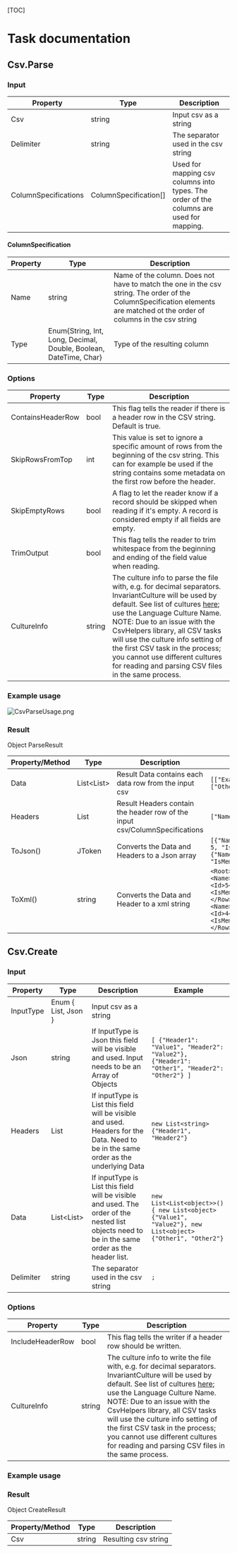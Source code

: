 [TOC]

# Task documentation #

## Csv.Parse ##

### Input ###

| Property             | Type                 | Description                          |
| ---------------------| ---------------------| ------------------------------------ |
| Csv                  | string               | Input csv as a string                                                                    |          
| Delimiter            | string               | The separator used in the csv string                                                     |
| ColumnSpecifications | ColumnSpecification[]| Used for mapping csv columns into types. The order of the columns are used for mapping.  |

#### ColumnSpecification
| Property             | Type                 | Description                          |
| ---------------------| ---------------------| ------------------------------------ |
| Name                 | string               | Name of the column. Does not have to match the one in the csv string. The order of the ColumnSpecification elements are matched ot the order of columns in the csv string  |
| Type                 | Enum{String, Int, Long, Decimal, Double, Boolean, DateTime, Char} | Type of the resulting column |

### Options ###

| Property             | Type                 | Description                          |
| ---------------------| ---------------------| ------------------------------------ |
| ContainsHeaderRow    | bool                 | This flag tells the reader if there is a header row in the CSV string. Default is true. |  
| SkipRowsFromTop      | int                  | This value is set to ignore a specific amount of rows from the beginning of the csv string. This can for example be used if the string contains some metadata on the first row before the header.  |  
| SkipEmptyRows        | bool                 | A flag to let the reader know if a record should be skipped when reading if it's empty. A record is considered empty if all fields are empty.                |  
| TrimOutput           | bool                 | This flag tells the reader to trim whitespace from the beginning and ending of the field value when reading.              |  
| CultureInfo          | string               | The culture info to parse the file with, e.g. for decimal separators. InvariantCulture will be used by default. See list of cultures [here](https://msdn.microsoft.com/en-us/library/ee825488(v=cs.20).aspx); use the Language Culture Name. <br> NOTE: Due to an issue with the CsvHelpers library, all CSV tasks will use the culture info setting of the first CSV task in the process; you cannot use different cultures for reading and parsing CSV files in the same process.|  

### Example usage ###

![CsvParseUsage.png](https://bitbucket.org/repo/xKXeyR/images/1591752149-CsvParseUsage.png)

### Result ###
Object ParseResult

| Property/Method      | Type                 | Description                          | Example |
| ---------------------| ---------------------| ------------------------------------ |---------| 
| Data                 | List<List<object>>   | Result Data contains each data row from the input csv | `[["Example", 5, true], ["Other", 4, false]]`|  
| Headers              | List<string>         | Result Headers contain the header row of the input csv/ColumnSpecifications | `["Name", "Id", "IsMember"]`|
| ToJson()             | JToken               | Converts the Data and Headers to a Json array   | `[{"Name": "Example", "Id": 5, "IsMember": true}, {"Name": "Other", "Id": 4, "IsMember": false}]` |
| ToXml()              | string               | Converts the Data and Header to a xml string    | `<Root> <Row><Name>Example</Name><Id>5</Id><IsMember>true</IsMember></Row> <Row><Name>Other</Name><Id>4</Id><IsMember>false</IsMember></Row> </Root>`


## Csv.Create ##

### Input ###

| Property             | Type                 | Description                          | Example   |
| ---------------------| ---------------------| ------------------------------------ |-----------|
| InputType            | Enum { List, Json }  | Input csv as a string                |           |
| Json                 | string               | If InputType is Json this field will be visible and used. Input needs to be an Array of Objects | `[ {"Header1": "Value1", "Header2": "Value2"}, {"Header1": "Other1", "Header2": "Other2"} ]` 
| Headers              | List<string>         | If inputType is List this field will be visible and used. Headers for the Data. Need to be in the same order as the underlying Data | `new List<string> {"Header1", "Header2"}` |
| Data                 | List<List<object>>   | If inputType is List this field will be visible and used. The order of the nested list objects need to be in the same order as the header list. | `new List<List<object>>() { new List<object> {"Value1", "Value2"}, new List<object> {"Other1", "Other2"}`|
| Delimiter            | string               | The separator used in the csv string | `;`     

### Options ###

| Property             | Type                 | Description                          |
| ---------------------| ---------------------| ------------------------------------ |
| IncludeHeaderRow     | bool                 | This flag tells the writer if a header row should be written. |  
| CultureInfo          | string               | The culture info to write the file with, e.g. for decimal separators. InvariantCulture will be used by default. See list of cultures [here](https://msdn.microsoft.com/en-us/library/ee825488(v=cs.20).aspx); use the Language Culture Name. <br> NOTE: Due to an issue with the CsvHelpers library, all CSV tasks will use the culture info setting of the first CSV task in the process; you cannot use different cultures for reading and parsing CSV files in the same process. |  

### Example usage ###

### Result ###
Object CreateResult

| Property/Method      | Type                 | Description                          |
| ---------------------| ---------------------| ------------------------------------ |
| Csv                  | string               | Resulting csv string                 |